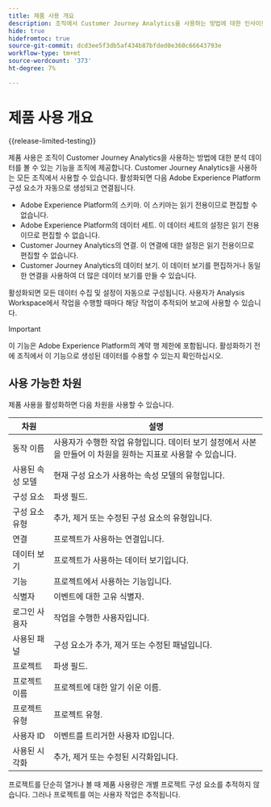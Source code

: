 ```yaml
---
title: 제품 사용 개요
description: 조직에서 Customer Journey Analytics을 사용하는 방법에 대한 인사이트 및 보고서를 봅니다.
hide: true
hidefromtoc: true
source-git-commit: dcd3ee5f3db5af434b87bfded0e360c66643793e
workflow-type: tm+mt
source-wordcount: '373'
ht-degree: 7%

---
```


# 제품 사용 개요

{{release-limited-testing}}

제품 사용은 조직이 Customer Journey Analytics을 사용하는 방법에 대한 분석 데이터를 볼 수 있는 기능을 조직에 제공합니다. Customer Journey Analytics을 사용하는 모든 조직에서 사용할 수 있습니다. 활성화되면 다음 Adobe Experience Platform 구성 요소가 자동으로 생성되고 연결됩니다.

* Adobe Experience Platform의 스키마. 이 스키마는 읽기 전용이므로 편집할 수 없습니다.
* Adobe Experience Platform의 데이터 세트. 이 데이터 세트의 설정은 읽기 전용이므로 편집할 수 없습니다.
* Customer Journey Analytics의 연결. 이 연결에 대한 설정은 읽기 전용이므로 편집할 수 없습니다.
* Customer Journey Analytics의 데이터 보기. 이 데이터 보기를 편집하거나 동일한 연결을 사용하여 더 많은 데이터 보기를 만들 수 있습니다.

활성화되면 모든 데이터 수집 및 설정이 자동으로 구성됩니다. 사용자가 Analysis Workspace에서 작업을 수행할 때마다 해당 작업이 추적되어 보고에 사용할 수 있습니다.

>[!IMPORTANT]
>
>이 기능은 Adobe Experience Platform의 계약 행 제한에 포함됩니다. 활성화하기 전에 조직에서 이 기능으로 생성된 데이터를 수용할 수 있는지 확인하십시오.

## 사용 가능한 차원

제품 사용을 활성화하면 다음 차원을 사용할 수 있습니다.

| 차원 | 설명 |
| --- | --- |
| 동작 이름 | 사용자가 수행한 작업 유형입니다. 데이터 보기 설정에서 사본을 만들어 이 차원을 원하는 지표로 사용할 수 있습니다. |
| 사용된 속성 모델 | 현재 구성 요소가 사용하는 속성 모델의 유형입니다. |
| 구성 요소 | 파생 필드. |
| 구성 요소 유형 | 추가, 제거 또는 수정된 구성 요소의 유형입니다. |
| 연결 | 프로젝트가 사용하는 연결입니다. |
| 데이터 보기 | 프로젝트가 사용하는 데이터 보기입니다. |
| 기능 | 프로젝트에서 사용하는 기능입니다. |
| 식별자 | 이벤트에 대한 고유 식별자. |
| 로그인 사용자 | 작업을 수행한 사용자입니다. |
| 사용된 패널 | 구성 요소가 추가, 제거 또는 수정된 패널입니다. |
| 프로젝트 | 파생 필드. |
| 프로젝트 이름 | 프로젝트에 대한 알기 쉬운 이름. |
| 프로젝트 유형 | 프로젝트 유형. |
| 사용자 ID | 이벤트를 트리거한 사용자 ID입니다. |
| 사용된 시각화 | 추가, 제거 또는 수정된 시각화입니다. |

프로젝트를 단순히 열거나 볼 때 제품 사용량은 개별 프로젝트 구성 요소를 추적하지 않습니다. 그러나 프로젝트를 여는 사용자 작업은 추적됩니다.

